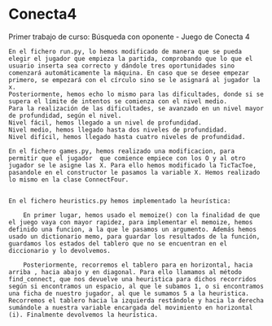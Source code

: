 # Conecta4
Primer trabajo de curso: Búsqueda con oponente - Juego de Conecta 4

	En el fichero run.py, lo hemos modificado de manera que se pueda elegir el jugador que empieza la partida, comprobando que lo que el usuario inserta sea correcto y dándole tres oportunidades sino comenzará automáticamente la máquina. En caso que se desee empezar primero, se empezará con el círculo sino se le asignará al jugador la x.
	Posteriormente, hemos echo lo mismo para las dificultades, donde si se supera el límite de intentos se comienza con el nivel medio.
	Para la realización de las dificultades, se avanzado en un nivel mayor de profundidad, según el nivel.
	Nivel fácil, hemos llegado a un nivel de profundidad.
	Nivel medio, hemos llegado hasta dos niveles de profundidad.
	Nivel difícil, hemos llegado hasta cuatro niveles de profundidad.

	En el fichero games.py, hemos realizado una modificacion, para permitir que el jugador  que comience empiece con los O y al otro jugador se le asigne las X. Para ello hemos modificado la TicTacToe, pasandole en el constructor le pasamos la variable X. Hemos realizado lo mismo en la clase ConnectFour.


	En el fichero heuristics.py hemos implementado la heurística:

		En primer lugar, hemos usado el memoize() con la finalidad de que el juego vaya con mayor rapidez, para implementar el memoize, hemos definido una funcion, a la que le pasamos un argumento. Además hemos usado un dictionario memo, para guardar los resultados de la función, guardamos los estados del tablero que no se encuentran en el diccionario y lo devolvemos.

		Posteriormente, recorremos el tablero para en horizontal, hacia arriba , hacia abajo y en diagonal. Para ello llamamos al método find_connect, que nos devuelve una heuristica para dichos recorridos según si encontramos un espacio, al que le subamos 1, o si encontramos una ficha de nuestro jugador, al que le sumamos 5 a la heuristica. Recorremos el tablero hacia la izquierda restándole y hacia la derecha sumándole a nuestra variable encargada del movimiento en horizontal (i). Finalmente devolvemos la heurística.

